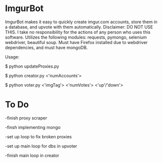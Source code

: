 ImgurBot
========

ImgurBot makes it easy to quickly create imgur.com accounts, store them in a database, and upvote with them automatically. Disclaimer: DO NOT USE THIS. I take no responsibility for the actions of any person who uses this software. Utilizes the following modules: requests, pymongo, selenium webdriver, beautiful soup. Must have Firefox installed due to webdriver dependencies, and must have mongoDB.

Usage:

$ python updateProxies.py

$ python creator.py <'numAccounts'>

$ python voter.py <'imgTag'> <'numVotes'> <'up'/'down'>


To Do
=====

-finish proxy scraper

-finsh implementing mongo

-set up loop to fix broken proxies

-set up main loop for dbs in upvoter

-finish main loop in creator

